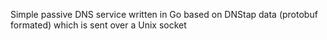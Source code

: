 Simple passive DNS service written in Go based on DNStap data (protobuf formated) which is sent over a Unix socket 
